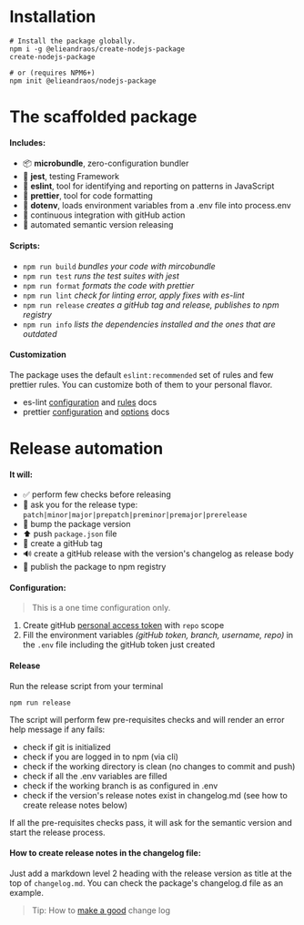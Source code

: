 # Installation

```shell
# Install the package globally.
npm i -g @elieandraos/create-nodejs-package
create-nodejs-package

# or (requires NPM6+)
npm init @elieandraos/nodejs-package
```

# The scaffolded package

#### Includes:

-   :package: **microbundle**, zero-configuration bundler
-   :test_tube: **jest**, testing Framework
-   :rotating_light: **eslint**, tool for identifying and reporting on patterns in JavaScript
-   :lipstick: **prettier**, tool for code formatting
-   :twisted_rightwards_arrows: **dotenv**, loads environment variables from a .env file into process.env
-   :green_heart: continuous integration with gitHub action
-   :rocket: automated semantic version releasing

#### Scripts:

-   `npm run build` _bundles your code with mircobundle_
-   `npm run test` _runs the test suites with jest_
-   `npm run format` _formats the code with prettier_
-   `npm run lint` _check for linting error, apply fixes with es-lint_
-   `npm run release` _creates a gitHub tag and release, publishes to npm registry_
-   `npm run info` _lists the dependencies installed and the ones that are outdated_

#### Customization

The package uses the default `eslint:recommended` set of rules and few prettier rules.
You can customize both of them to your personal flavor.

-   es-lint [configuration](https://eslint.org/docs/user-guide/configuring/) and [rules](https://eslint.org/docs/rules/) docs
-   prettier [configuration](https://prettier.io/docs/en/configuration.html) and [options](https://prettier.io/docs/en/options.html) docs

# Release automation

#### It will:

-   :white_check_mark: perform few checks before releasing
-   :speech_balloon: ask you for the release type: `patch|minor|major|prepatch|preminor|premajor|prerelease`
-   :pushpin: bump the package version
-   :arrow_up: push `package.json` file
-   :bookmark: create a gitHub tag
-   :loud_sound: create a gitHub release with the version's changelog as release body
-   :rocket: publish the package to npm registry

#### Configuration:

> This is a one time configuration only.

1. Create gitHub [personal access token](https://docs.github.com/en/authentication/keeping-your-account-and-data-secure/creating-a-personal-access-token) with `repo` scope
2. Fill the environment variables _(gitHub token, branch, username, repo)_ in the `.env` file including the gitHub token just created

#### Release

Run the release script from your terminal

```shell
npm run release
```

The script will perform few pre-requisites checks and will render an error help message if any fails:

-   check if git is initialized
-   check if you are logged in to npm (via cli)
-   check if the working directory is clean (no changes to commit and push)
-   check if all the .env variables are filled
-   check if the working branch is as configured in .env
-   check if the version's release notes exist in changelog.md (see how to create release notes below)

If all the pre-requisites checks pass, it will ask for the semantic version and start the release process.

#### How to create release notes in the changelog file:

Just add a markdown level 2 heading with the release version as title at the top of `changelog.md`.
You can check the package's changelog.d file as an example.

> Tip: How to [make a good](https://keepachangelog.com/en/1.0.0/#how) change log
